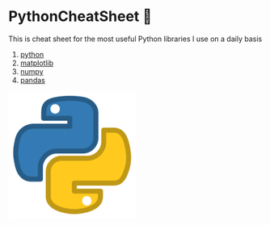 # PythonCheatSheet 🐍
This is cheat sheet for the most useful Python libraries I use on a daily basis

1. [python](matplotlib.md)
2. [matplotlib](numpy.md)
3. [numpy](pandas.md)
4. [pandas](purePython.md)

<img src="images/python_icon.png" style="height: 50%; width: 50%" class="center">

